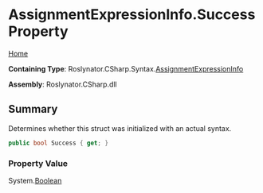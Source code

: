 <a name="_top"></a>

# AssignmentExpressionInfo\.Success Property

[Home](../../../../../README.md#_top)

**Containing Type**: Roslynator\.CSharp\.Syntax\.[AssignmentExpressionInfo](../README.md#_top)

**Assembly**: Roslynator\.CSharp\.dll

## Summary

Determines whether this struct was initialized with an actual syntax\.

```csharp
public bool Success { get; }
```

### Property Value

System\.[Boolean](https://docs.microsoft.com/en-us/dotnet/api/system.boolean)

